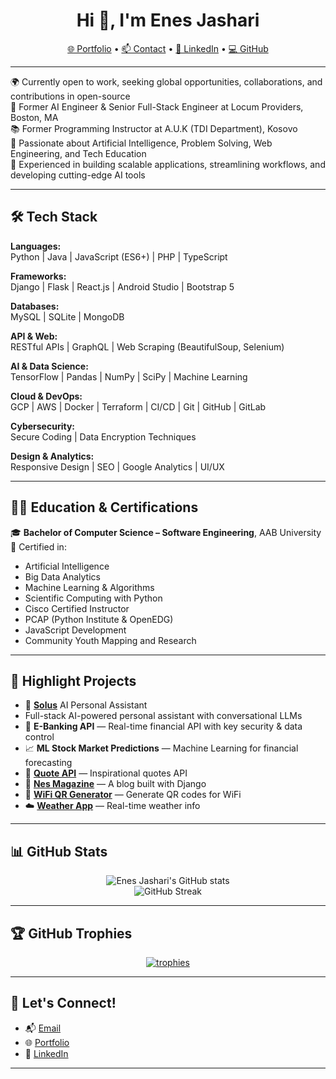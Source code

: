 <h1 align="center">Hi 👋, I'm Enes Jashari</h1>

<p align="center">
  <a href="https://enesjashari.com">🌐 Portfolio</a> •
  <a href="mailto:enesjashari2004@gmail.com">📫 Contact</a> •
  <a href="https://linkedin.com/in/enesjashari">💼 LinkedIn</a> •
  <a href="https://github.com/enesjashari">💻 GitHub</a>
</p>

---

🌍 Currently open to work, seeking global opportunities, collaborations, and contributions in open-source <br>
🎯 Former AI Engineer & Senior Full-Stack Engineer at Locum Providers, Boston, MA <br>
📚 Former Programming Instructor at A.U.K (TDI Department), Kosovo <br>
🧠 Passionate about Artificial Intelligence, Problem Solving, Web Engineering, and Tech Education <br>
🚀 Experienced in building scalable applications, streamlining workflows, and developing cutting-edge AI tools  

---

## 🛠️ Tech Stack

**Languages:**  
Python | Java | JavaScript (ES6+) | PHP | TypeScript  

**Frameworks:**  
Django | Flask | React.js | Android Studio | Bootstrap 5  

**Databases:**  
MySQL | SQLite | MongoDB  

**API & Web:**  
RESTful APIs | GraphQL | Web Scraping (BeautifulSoup, Selenium)  

**AI & Data Science:**  
TensorFlow | Pandas | NumPy | SciPy | Machine Learning  

**Cloud & DevOps:**  
GCP | AWS | Docker | Terraform | CI/CD | Git | GitHub | GitLab  

**Cybersecurity:**  
Secure Coding | Data Encryption Techniques  

**Design & Analytics:**  
Responsive Design | SEO | Google Analytics | UI/UX  

---

## 🧑‍🏫 Education & Certifications

🎓 **Bachelor of Computer Science – Software Engineering**, AAB University  
📜 Certified in:
- Artificial Intelligence  
- Big Data Analytics  
- Machine Learning & Algorithms  
- Scientific Computing with Python  
- Cisco Certified Instructor  
- PCAP (Python Institute & OpenEDG)  
- JavaScript Development  
- Community Youth Mapping and Research  

---

## 📂 Highlight Projects

- 🤖 [**Solus**](https://enes-personal-assistant.netlify.app) AI Personal Assistant
- Full-stack AI-powered personal assistant with conversational LLMs
- 🔐 **E-Banking API** — Real-time financial API with key security & data control  
- 📈 **ML Stock Market Predictions** — Machine Learning for financial forecasting  
- 💬 [**Quote API**](https://quoteapi.pythonanywhere.com) — Inspirational quotes API  
- 📰 [**Nes Magazine**](https://nesmagazine.pythonanywhere.com) — A blog built with Django  
- 📶 [**WiFi QR Generator**](https://wifiqrcode.pythonanywhere.com) — Generate QR codes for WiFi  
- ☁️ [**Weather App**](https://liveweather.pythonanywhere.com) — Real-time weather info  

---

## 📊 GitHub Stats

<p align="center">
  <img src="https://github-readme-stats.vercel.app/api?username=enesjashari&show_icons=true&theme=radical" alt="Enes Jashari's GitHub stats" />
  <br/>
  <img src="https://github-readme-streak-stats.herokuapp.com/?user=enesjashari&theme=radical" alt="GitHub Streak" />
</p>

---

## 🏆 GitHub Trophies

<p align="center">
  <a href="https://github.com/ryo-ma/github-profile-trophy">
    <img src="https://github-profile-trophy.vercel.app/?username=enesjashari&theme=darkhub" alt="trophies" />
  </a>
</p>

---

## 🤝 Let's Connect!

- 📬 [Email](mailto:enesjashari2004@gmail.com)  
- 🌐 [Portfolio](https://enesjashari.com)  
- 💼 [LinkedIn](https://linkedin.com/in/enesjashari)

---
